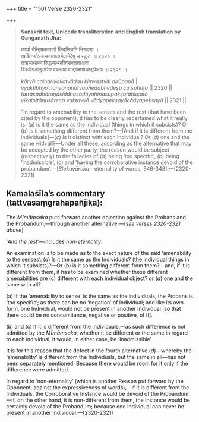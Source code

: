 +++
title = "1501 Verse 2320-2321"

+++
> **Sanskrit text, Unicode transliteration and English translation by Ganganath Jha:** 
>
> कार्या चैन्द्रियकत्वादौ किंवस्त्विति निरूपणा ।  
> व्यक्तिभ्योऽनन्यनानात्वभेदाभेदेषु च स्फुटा ॥ २३२० ॥  
> तत्रासाधारणासिद्धसाध्यहीनसपक्षताःक्षता ।  
> विकल्पितानुसारेण वक्तव्या वाद्यपेक्षयाचाद्यपेक्षया ॥ २३२१ ॥ 
>
> *kāryā caindriyakatvādau kiṃvastviti nirūpaṇā* \|  
> *vyaktibhyo'nanyanānātvabhedābhedeṣu ca sphuṭā* \|\| 2320 \|\|  
> *tatrāsādhāraṇāsiddhasādhyahīnasapakṣatāḥkṣatā* \|  
> *vikalpitānusāreṇa vaktavyā vādyapekṣayācādyapekṣayā* \|\| 2321 \|\| 
>
> “In regard to amenability to the senses and the rest (that have been cited by the opponent), it has to be clearly ascertained what it really is; (a) is it the same as the individual (things in which it subsists)? Or (*b*) is it something different from them?—[And if it is different from the individuals]—(*c*) Is it distinct with each individual? Or (*d*) one and the same with all?—Under all these, according as the alternative that may be accepted by the other party, the reason would be subject (respectively) to the fallacies of (*a*) being ‘too specific’, (*b*) being ‘inadmissible’, (*c*) and ‘having the corroborative instance devoid of the probandum’.—[*Ślokavārtika*—eternality of words, 346-348].—(2320-2321)



## Kamalaśīla’s commentary (tattvasaṃgrahapañjikā):

The *Mīmāṃsaka* puts forward another objection against the Probans and the Probandum,—through another alternative.—[*see verses 2320-2321 above*]

‘*And the rest*’—includes *non-eternality*.

An examination is to be made as to the exact nature of the said ‘amenability to the senses’: (*a*) Is it the same as the Individuals? (the individual things in which it subsists)?—Or (b) is it something different from them?—and, if it is different from them, it has to be examined whether these different amenabilities are (c) different with each individual object? or (*d*) one and the same with all?

\(a\) If the ‘amenability to sense’ is the same as the individuals, the Probans is ‘too specific’; as there can be no ‘negation’ of individual; and like its own form, one Individual, would not be present in another Individual [so that there could be no concomitance, negative or positive, of it].

\(b\) and (c) If it is different from the Individuals,—as such difference is not admitted by the *Mīmāṃsaka*, whether it be different or the same in regard to each individual, it would, in either case, be ‘Inadmissible’.

It is for this reason that the defect in the fourth alternative (*d*)—whereby the ‘amenability’ is different from the Individuals, but the same in all—has not been separately mentioned. Because there would be room for it only if the difference were admitted.

In regard to ‘non-eternality’ (which is another Reason put forward by the Opponent, against the expressiveness of words),—if it is different from the Individuals, the Corroborative Instance would be devoid of the Probandum.—If, on the other hand, it is non-different from them, the Instance would be certainly devoid of the Probandum; because one Individual can never be present in another Individual.—(2320-2321)


